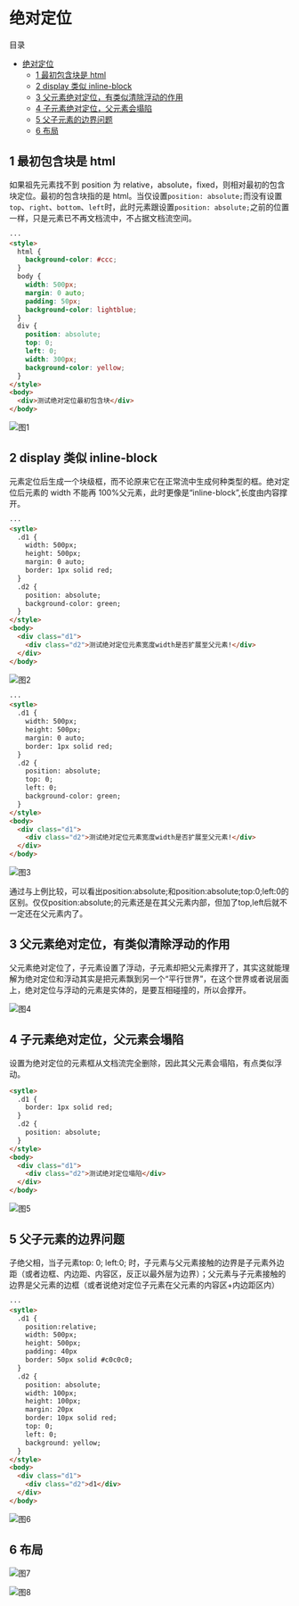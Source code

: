 # 绝对定位

目录

- [绝对定位](#绝对定位)
  - [1 最初包含块是 html](#1-最初包含块是-html)
  - [2 display 类似 inline-block](#2-display-类似-inline-block)
  - [3 父元素绝对定位，有类似清除浮动的作用](#3-父元素绝对定位有类似清除浮动的作用)
  - [4 子元素绝对定位，父元素会塌陷](#4-子元素绝对定位父元素会塌陷)
  - [5 父子元素的边界问题](#5-父子元素的边界问题)
  - [6 布局](#6-布局)

## 1 最初包含块是 html

如果祖先元素找不到 position 为 relative，absolute，fixed，则相对最初的包含块定位。最初的包含块指的是 html。当仅设置`position: absolute;`而没有设置`top`、`right`、`bottom`、`left`时，此时元素跟设置`position: absolute;`之前的位置一样，只是元素已不再文档流中，不占据文档流空间。

```html
···
<style>
  html {
    background-color: #ccc;
  }
  body {
    width: 500px;
    margin: 0 auto;
    padding: 50px;
    background-color: lightblue;
  }
  div {
    position: absolute;
    top: 0;
    left: 0;
    width: 300px;
    background-color: yellow;
  }
</style>
<body>
  <div>测试绝对定位最初包含块</div>
</body>
```

![图1](/images/20230725/jueduidingwei01.png "图1")

## 2 display 类似 inline-block

元素定位后生成一个块级框，而不论原来它在正常流中生成何种类型的框。绝对定位后元素的 width 不能再 100%父元素，此时更像是“inline-block”,长度由内容撑开。

```html
···
<sytle>
  .d1 {
    width: 500px;
    height: 500px;
    margin: 0 auto;
    border: 1px solid red;
  }
  .d2 {
    position: absolute;
    background-color: green;
  }
</style>
<body>
  <div class="d1">
    <div class="d2">测试绝对定位元素宽度width是否扩展至父元素!</div>
  </div>
</body>
```

![图2](/images/20230725/jueduidingwei02.png "图2")

```html
···
<sytle>
  .d1 {
    width: 500px;
    height: 500px;
    margin: 0 auto;
    border: 1px solid red;
  }
  .d2 {
    position: absolute;
    top: 0;
    left: 0;
    background-color: green;
  }
</style>
<body>
  <div class="d1">
    <div class="d2">测试绝对定位元素宽度width是否扩展至父元素!</div>
  </div>
</body>
```

![图3](/images/20230725/jueduidingwei03.png "图3")

通过与上例比较，可以看出position:absolute;和position:absolute;top:0;left:0的区别。仅仅position:absolute;的元素还是在其父元素内部，但加了top,left后就不一定还在父元素内了。

## 3 父元素绝对定位，有类似清除浮动的作用

父元素绝对定位了，子元素设置了浮动，子元素却把父元素撑开了，其实这就能理解为绝对定位和浮动其实是把元素飘到另一个“平行世界”，在这个世界或者说层面上，绝对定位与浮动的元素是实体的，是要互相碰撞的，所以会撑开。

![图4](/images/20230725/jueduidingwei04.png "图4")

## 4 子元素绝对定位，父元素会塌陷

设置为绝对定位的元素框从文档流完全删除，因此其父元素会塌陷，有点类似浮动。

```html
<sytle>
  .d1 {
    border: 1px solid red;
  }
  .d2 {
    position: absolute;
  }
</style>
<body>
  <div class="d1">
    <div class="d2">测试绝对定位塌陷</div>
  </div>
</body>
```

![图5](/images/20230725/jueduidingwei05.png "图5")

## 5 父子元素的边界问题

子绝父相，当子元素top: 0; left:0; 时，子元素与父元素接触的边界是子元素外边距（或者边框、内边距、内容区，反正以最外层为边界）；父元素与子元素接触的边界是父元素的边框（或者说绝对定位子元素在父元素的内容区+内边距区内）

```html
···
<sytle>
  .d1 {
    position:relative;
    width: 500px;
    height: 500px;
    padding: 40px
    border: 50px solid #c0c0c0;
  }
  .d2 {
    position: absolute;
    width: 100px;
    height: 100px;
    margin: 20px
    border: 10px solid red;
    top: 0;
    left: 0;
    background: yellow;
  }
</style>
<body>
  <div class="d1">
    <div class="d2">d1</div>
  </div>
</body>
```

![图6](/images/20230725/jueduidingwei06.png "图6")

## 6 布局

![图7](/images/20230725/jueduidingwei07.png "图7")

![图8](/images/20230725/jueduidingwei08.png "图8")